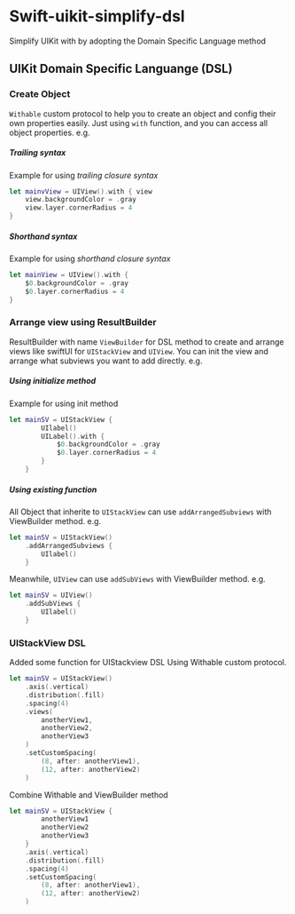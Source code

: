 # Swift-uikit-simplify-dsl
Simplify UIKit with by adopting the Domain Specific Language method

## UIKit Domain Specific Languange (DSL)

### Create Object
`Withable` custom protocol to help you to create an object and config their own properties easily. Just using `with` function, and you can access all object properties. e.g.
##### Trailing syntax
Example for using *trailing closure syntax*
```swift
let mainvView = UIView().with { view
    view.backgroundColor = .gray
    view.layer.cornerRadius = 4
}
```
##### Shorthand syntax
Example for using *shorthand closure syntax*
```swift
let mainView = UIView().with {
    $0.backgroundColor = .gray
    $0.layer.cornerRadius = 4
}
```
### Arrange view using ResultBuilder
ResultBuilder with name `ViewBuilder` for DSL method to create and arrange views like swiftUI for `UIStackView` and `UIView`. You can init the view and arrange what subviews you want to add directly. e.g.
##### Using initialize method
Example for using init method
```swift
let mainSV = UIStackView {
        UIlabel()
        UILabel().with {
            $0.backgroundColor = .gray
            $0.layer.cornerRadius = 4
        }
    }
```
##### Using existing function
All Object that inherite to `UIStackView` can use `addArrangedSubviews` with ViewBuilder method. e.g.
```swift
let mainSV = UIStackView()
    .addArrangedSubviews {
        UIlabel()
    }
```
Meanwhile, `UIView` can use `addSubViews` with ViewBuilder method. e.g.
```swift
let mainSV = UIView()
    .addSubViews {
        UIlabel()
    }
```

### UIStackView DSL
Added some function for UIStackview DSL Using Withable custom protocol.
```swift
let mainSV = UIStackView()
    .axis(.vertical)
    .distribution(.fill)
    .spacing(4)
    .views(
        anotherView1,
        anotherView2,
        anotherView3
    )
    .setCustomSpacing(
        (8, after: anotherView1),
        (12, after: anotherView2)
    )
```
Combine Withable and ViewBuilder method
```swift
let mainSV = UIStackView {
        anotherView1
        anotherView2
        anotherView3
    }
    .axis(.vertical)
    .distribution(.fill)
    .spacing(4)
    .setCustomSpacing(
        (8, after: anotherView1),
        (12, after: anotherView2)
    )
```
